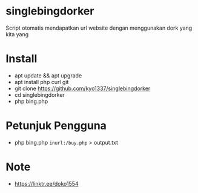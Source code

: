 # singlebingdorker
Script otomatis mendapatkan url website dengan menggunakan dork yang kita yang

# Install
- apt update && apt upgrade 
- apt install php curl git
- git clone https://github.com/kyo1337/singlebingdorker
- cd singlebingdorker
- php bing.php

# Petunjuk Pengguna
- php bing.php `inurl:/buy.php` > output.txt

# Note
- https://linktr.ee/doko1554